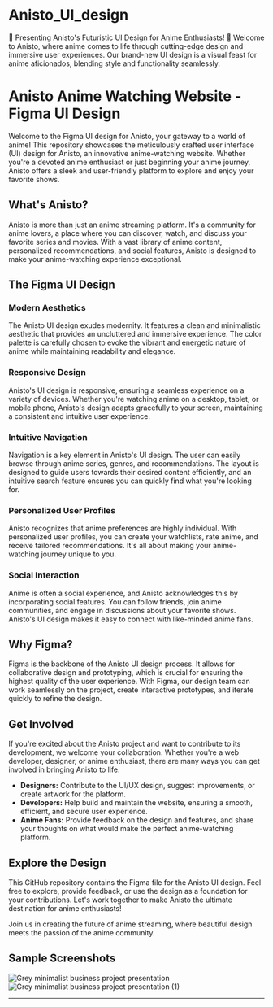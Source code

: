 # Anisto_UI_design
🌟 Presenting Anisto's Futuristic UI Design for Anime Enthusiasts! 🌟  Welcome to Anisto, where anime comes to life through cutting-edge design and immersive user experiences. Our brand-new UI design is a visual feast for anime aficionados, blending style and functionality seamlessly.

# Anisto Anime Watching Website - Figma UI Design

Welcome to the Figma UI design for Anisto, your gateway to a world of anime! This repository showcases the meticulously crafted user interface (UI) design for Anisto, an innovative anime-watching website. Whether you're a devoted anime enthusiast or just beginning your anime journey, Anisto offers a sleek and user-friendly platform to explore and enjoy your favorite shows.

## What's Anisto?

Anisto is more than just an anime streaming platform. It's a community for anime lovers, a place where you can discover, watch, and discuss your favorite series and movies. With a vast library of anime content, personalized recommendations, and social features, Anisto is designed to make your anime-watching experience exceptional.

## The Figma UI Design

### Modern Aesthetics

The Anisto UI design exudes modernity. It features a clean and minimalistic aesthetic that provides an uncluttered and immersive experience. The color palette is carefully chosen to evoke the vibrant and energetic nature of anime while maintaining readability and elegance.

### Responsive Design

Anisto's UI design is responsive, ensuring a seamless experience on a variety of devices. Whether you're watching anime on a desktop, tablet, or mobile phone, Anisto's design adapts gracefully to your screen, maintaining a consistent and intuitive user experience.

### Intuitive Navigation

Navigation is a key element in Anisto's UI design. The user can easily browse through anime series, genres, and recommendations. The layout is designed to guide users towards their desired content efficiently, and an intuitive search feature ensures you can quickly find what you're looking for.

### Personalized User Profiles

Anisto recognizes that anime preferences are highly individual. With personalized user profiles, you can create your watchlists, rate anime, and receive tailored recommendations. It's all about making your anime-watching journey unique to you.

### Social Interaction

Anime is often a social experience, and Anisto acknowledges this by incorporating social features. You can follow friends, join anime communities, and engage in discussions about your favorite shows. Anisto's UI design makes it easy to connect with like-minded anime fans.

## Why Figma?

Figma is the backbone of the Anisto UI design process. It allows for collaborative design and prototyping, which is crucial for ensuring the highest quality of the user experience. With Figma, our design team can work seamlessly on the project, create interactive prototypes, and iterate quickly to refine the design.

## Get Involved

If you're excited about the Anisto project and want to contribute to its development, we welcome your collaboration. Whether you're a web developer, designer, or anime enthusiast, there are many ways you can get involved in bringing Anisto to life.

- **Designers:** Contribute to the UI/UX design, suggest improvements, or create artwork for the platform.
- **Developers:** Help build and maintain the website, ensuring a smooth, efficient, and secure user experience.
- **Anime Fans:** Provide feedback on the design and features, and share your thoughts on what would make the perfect anime-watching platform.

## Explore the Design

This GitHub repository contains the Figma file for the Anisto UI design. Feel free to explore, provide feedback, or use the design as a foundation for your contributions. Let's work together to make Anisto the ultimate destination for anime enthusiasts!

Join us in creating the future of anime streaming, where beautiful design meets the passion of the anime community. 

## Sample Screenshots
![Grey minimalist business project presentation ](https://github.com/user-attachments/assets/220c7da2-52c7-48c0-9757-732d85973cf2)
![Grey minimalist business project presentation  (1)](https://github.com/user-attachments/assets/bfce96c7-c0de-4da4-a9f5-b96274f8c0ca)

---
